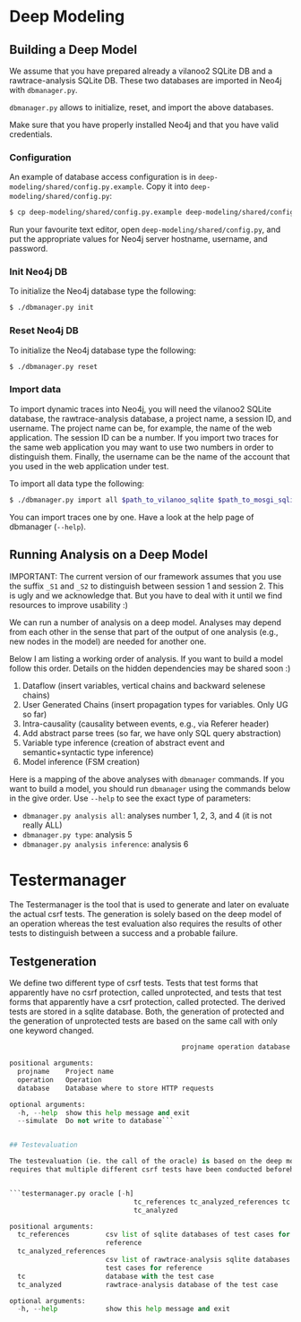 # Deep Modeling

## Building a Deep Model

We assume that you have prepared already a vilanoo2 SQLite DB and a rawtrace-analysis SQLite DB. These two databases are imported in Neo4j with `dbmanager.py`.

`dbmanager.py` allows to initialize, reset, and import the above databases.

Make sure that you have properly installed Neo4j and that you have valid credentials. 

### Configuration

An example of database access configuration is in `deep-modeling/shared/config.py.example`. Copy it into `deep-modeling/shared/config.py`:

```bash
$ cp deep-modeling/shared/config.py.example deep-modeling/shared/config.py
```

Run your favourite text editor, open `deep-modeling/shared/config.py`, and put the appropriate values for Neo4j server hostname, username, and password.

### Init Neo4j DB

To initialize the Neo4j database type the following:

```bash
$ ./dbmanager.py init
```

### Reset Neo4j DB

To initialize the Neo4j database type the following:

```bash
$ ./dbmanager.py reset
```

### Import data

To import dynamic traces into Neo4j, you will need the vilanoo2 SQLite database, the rawtrace-analysis database, a project name, a session ID, and username. The project name can be, for example, the name of the web application. The session ID can be a number. If you import two traces for the same web application you may want to use two numbers in order to distinguish them. Finally, the username can be the name of the account that you used in the web application under test. 

To import all data type the following:

```bash
$ ./dbmanager.py import all $path_to_vilanoo_sqlite $path_to_mosgi_sqlite $path_to_rawtrace_sqlite $projname $session $user
```

You can import traces one by one. Have a look at the help page of dbmanager (`--help`).


## Running Analysis on a Deep Model

IMPORTANT: The current version of our framework assumes that you use the suffix `_S1` and `_S2` to distinguish between session 1 and session 2. This is ugly and we acknowledge that. But you have to deal with it until we find resources to improve usability :)

We can run a number of analysis on a deep model. Analyses may depend from each other in the sense that part of the output of one analysis (e.g., new nodes in the model) are needed for another one.

Below I am listing a working order of analysis. If you want to build a model follow this order. Details on the hidden dependencies may be shared soon :)

1. Dataflow (insert variables, vertical chains and backward selenese chains)
2. User Generated Chains (insert propagation types for variables. Only UG so far)
3. Intra-causality (causality between events, e.g., via Referer header)
4. Add abstract parse trees (so far, we have only SQL query abstraction)
5. Variable type inference (creation of abstract event and semantic+syntactic type inference)
6. Model inference (FSM creation)

Here is a mapping of the above analyses with `dbmanager` commands. If you want to build a model, you should run `dbmanager` using the commands below in the give order. Use `--help` to see the exact type of parameters:

* `dbmanager.py analysis all`: analyses number 1, 2, 3, and 4 (it is not really ALL)
* `dbmanager.py type`: analysis 5
* `dbmanager.py analysis inference`: analysis 6


# Testermanager

The Testermanager is the tool that is used to generate and later on evaluate the actual csrf tests. The generation is solely based on the deep model of an 
operation whereas the test evaluation also requires the results of other tests to distinguish between a success and a probable failure.


## Testgeneration

We define two different type of csrf tests. Tests that test forms that apparently have no csrf protection, called unprotected, and tests that test
forms that apparently have a csrf protection, called protected. The derived tests are stored in a sqlite database. Both, the generation of protected
and the generation of unprotected tests are based on the same call with only one keyword changed.

``` testermanager.py tgen [not_]protected [-h] [--simulate]
                                           projname operation database

positional arguments:
  projname    Project name
  operation   Operation
  database    Database where to store HTTP requests

optional arguments:
  -h, --help  show this help message and exit
  --simulate  Do not write to database```


## Testevaluation

The testevaluation (ie. the call of the oracle) is based on the deep model of the to be evaluated operation as well as other test results and cosequently
requires that multiple different csrf tests have been conducted beforehand. The results are directly displayed.


```testermanager.py oracle [-h]
                               tc_references tc_analyzed_references tc
                               tc_analyzed

positional arguments:
  tc_references         csv list of sqlite databases of test cases for
                        reference
  tc_analyzed_references
                        csv list of rawtrace-analysis sqlite databases of the
                        test cases for reference
  tc                    database with the test case
  tc_analyzed           rawtrace-analysis database of the test case

optional arguments:
  -h, --help            show this help message and exit
``` 
